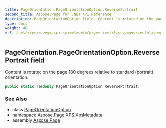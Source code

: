 ```yaml
---
title: PageOrientation.PageOrientationOption.ReversePortrait
second_title: Aspose.Page for .NET API Reference
description: PageOrientationOption field. Content is rotated on the page 180 degrees relative to standard portrait orientation
type: docs
weight: 40
url: /net/aspose.page.xps.xpsmetadata/pageorientation.pageorientationoption/reverseportrait/
---
```

## PageOrientation.PageOrientationOption.ReversePortrait field

Content is rotated on the page 180 degrees relative to standard (portrait) orientation.

```csharp
public static readonly PageOrientationOption ReversePortrait;
```

### See Also

* class [PageOrientationOption](../)
* namespace [Aspose.Page.XPS.XpsMetadata](../../pageorientation.pageorientationoption/)
* assembly [Aspose.Page](../../../)


